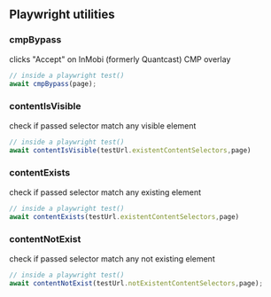 ## Playwright utilities

### cmpBypass
clicks "Accept" on InMobi (formerly Quantcast) CMP overlay

```typescript
// inside a playwright test()
await cmpBypass(page);
```

### contentIsVisible
check if passed selector match any visible element
```typescript
// inside a playwright test()
await contentIsVisible(testUrl.existentContentSelectors,page)
```

### contentExists
check if passed selector match any existing element

```typescript
// inside a playwright test()
await contentExists(testUrl.existentContentSelectors,page)
```

### contentNotExist
check if passed selector match any not existing element

```typescript
// inside a playwright test()
await contentNotExist(testUrl.notExistentContentSelectors,page);
```